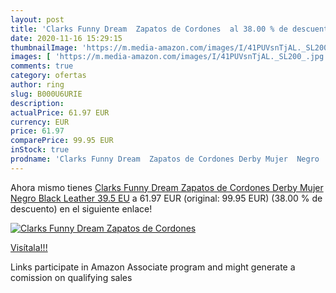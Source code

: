 ```yaml
---
layout: post
title: 'Clarks Funny Dream  Zapatos de Cordones  al 38.00 % de descuento'
date: 2020-11-16 15:29:15
thumbnailImage: 'https://m.media-amazon.com/images/I/41PUVsnTjAL._SL200_.jpg'
images: [ 'https://m.media-amazon.com/images/I/41PUVsnTjAL._SL200_.jpg' ]
comments: true
category: ofertas
author: ring
slug: B000U6URIE
description:
actualPrice: 61.97 EUR
currency: EUR
price: 61.97
comparePrice: 99.95 EUR
inStock: true
prodname: 'Clarks Funny Dream  Zapatos de Cordones Derby Mujer  Negro  Black Leather   39.5 EU'
---
```


Ahora mismo tienes [Clarks Funny Dream  Zapatos de Cordones Derby Mujer  Negro  Black Leather   39.5 EU](https://www.amazon.es/dp/B000U6URIE/?tag=tolees-21) a 61.97 EUR (original: 99.95 EUR) (38.00 %  de descuento) en el siguiente enlace!

[![Clarks Funny Dream  Zapatos de Cordones ](https://m.media-amazon.com/images/I/41PUVsnTjAL._SL200_.jpg)](https://www.amazon.es/dp/B000U6URIE/?tag=tolees-21)

[Visítala!!!](https://www.amazon.es/dp/B000U6URIE/?tag=tolees-21)

Links participate in Amazon Associate program and might generate a comission on qualifying sales
